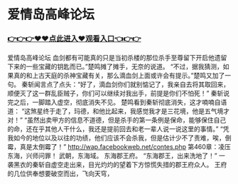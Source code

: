 # 爱情岛高峰论坛

### <a href="https://github.com/xinfue/dunp/issues/2">👉👉👉♥♥点此进入♥观看入口👈👉👉</a>

爱情岛高峰论坛
血剑都有可能真的只是当初杀楼的那位杀手至尊留下开启他遗留下来的一些宝藏的钥匙而已。”楚鸣摊了摊手，无奈的说道。
    “不过，据我猜测，如果真的和上古天庭的杀神宝藏有关，那么滴血剑上面或许会有提示。”楚鸣又加了一句。
    秦斩闻言点了点头：“好了，滴血剑你们就别惦记了，我亲自去将其取回来，顺便灭了这一群乱臣贼子，你们可以继续对我出手，前提是你们不怕死！”
    秦斩说完之后，一脚踏入虚空，彻底消失不见。
    楚鸣看到秦斩彻底消失，这才喃喃自语道：
    “这煞星终于走了，玛德，和他比起来，我感觉我才是三花境，他是五气境才对！”
    “虽然出卖甲方的信息不道德，但是杀手的第一条例是保命，能够保住自己的命，还在乎其他人干什么，我还是提前回去和老一辈人说一说这里的事情。”
    “凭我如今的地位以及以往的功绩，他们应该不会杀我，但是估计少不了责难，唉，倒霉，真是太倒霉了！”
http://wap.facebookweb.net/contes.php
第460章：凌压东海，兴师问罪！
    武朝，东海域。
    东海郡王府。
    “东海郡王，出来洗地了！”
    一袭黑衣的秦斩自虚空走出来，目光灼灼的望着下方惊慌失措的郡王府众人。
    王府的几位供奉想要破空而出，飞向天穹，
